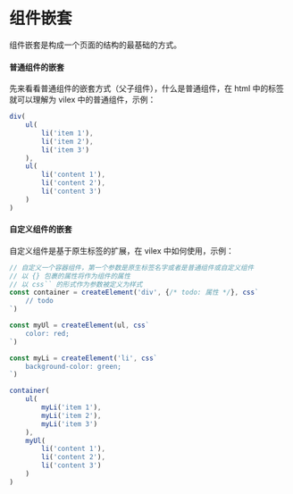 # 组件嵌套

组件嵌套是构成一个页面的结构的最基础的方式。 

#### 普通组件的嵌套
先来看看普通组件的嵌套方式（父子组件），什么是普通组件，在 html 中的标签就可以理解为 vilex 中的普通组件，示例：

```typescript
div(
    ul(
        li('item 1'),
        li('item 2'),
        li('item 3')
    ),
    ul(
        li('content 1'),
        li('content 2'),
        li('content 3')
    )
)
```

#### 自定义组件的嵌套

自定义组件是基于原生标签的扩展，在 vilex 中如何使用，示例：


```typescript
// 自定义一个容器组件，第一个参数是原生标签名字或者是普通组件或自定义组件
// 以 {} 包裹的属性将作为组件的属性
// 以 css`` 的形式作为参数被定义为样式
const container = createElement('div', {/* todo: 属性 */}, css`
    // todo
`)

const myUl = createElement(ul, css`
    color: red;
`)

const myLi = createElement('li', css`
    background-color: green;
`)

container(
    ul(
        myLi('item 1'),
        myLi('item 2'),
        myLi('item 3')
    ),
    myUl(
        li('content 1'),
        li('content 2'),
        li('content 3')
    )
)
```

